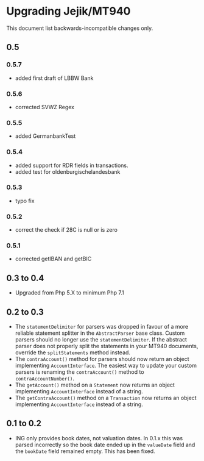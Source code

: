 # Upgrading Jejik/MT940

This document list backwards-incompatible changes only.

## 0.5
### 0.5.7
* added first draft of LBBW Bank

### 0.5.6
* corrected SVWZ Regex

### 0.5.5
* added GermanbankTest

### 0.5.4
* added support for RDR fields in transactions.
* added test for oldenburgischelandesbank

### 0.5.3
* typo fix

### 0.5.2
* correct the check if 28C is null or is zero

### 0.5.1
* corrected getIBAN and getBIC

## 0.3 to 0.4

* Upgraded from Php 5.X to minimum Php 7.1

## 0.2 to 0.3

* The `statementDelimiter` for parsers was dropped in favour of a more reliable
  statement splitter in the `AbstractParser` base class. Custom parsers should no
  longer use the `statementDelimiter`. If the abstract parser does not properly
  split the statements in your MT940 documents, override the `splitStatements`
  method instead.
* The `contraAccount()` method for parsers should now return an object implementing
  `AccountInterface`. The easiest way to update your custom parsers is renaming the
  `contraAccount()` method to `contraAccountNumber()`.
* The `getAccount()` method on a `Statement` now returns an object implementing
  `AccountInterface` instead of a string.
* The `getContraAccount()` method on a `Transaction` now returns an object implementing
  `AccountInterface` instead of a string.

## 0.1 to 0.2

* ING only provides book dates, not valuation dates. In 0.1.x this was parsed
  incorrectly so the book date ended up in the `valueDate` field and the `bookDate`
  field remained empty. This has been fixed.
